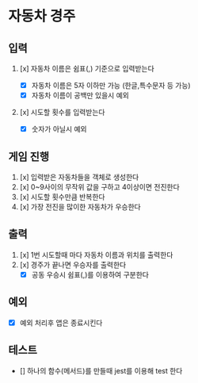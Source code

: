 # 자동차 경주

## 입력

1. [x] 자동차 이름은 쉼표(,) 기준으로 입력받는다

   - [x] 자동차 이름은 5자 이하만 가능 (한글,특수문자 등 가능)
   - [x] 자동차 이름이 공백만 있을시 예외

2. [x] 시도할 횟수를 입력받는다
   - [x] 숫자가 아닐시 예외

## 게임 진행

1. [x] 입력받은 자동차들을 객체로 생성한다
2. [x] 0~9사이의 무작위 값을 구하고 4이상이면 전진한다
3. [x] 시도할 횟수만큼 반복한다
4. [x] 가장 전진을 많이한 자동차가 우승한다

## 출력

1. [x] 1번 시도할때 마다 자동차 이름과 위치를 출력한다
2. [x] 경주가 끝나면 우승자를 출력한다
   - [x] 공동 우승시 쉼표(,)를 이용하여 구분한다

## 예외

- [x] 예외 처리후 앱은 종료시킨다

## 테스트

- [] 하나의 함수(메서드)를 만들때 jest를 이용해 test 한다
